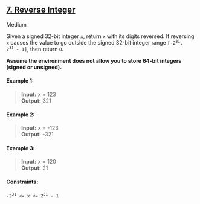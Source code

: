 ## [7. Reverse Integer](https://leetcode.com/problems/reverse-integer/)

Medium

Given a signed 32-bit integer <code>x</code>, return <code>x</code> with its digits reversed. If reversing <code>x</code> causes the value to go outside the signed 32-bit integer range <code>[-2<sup>31</sup>, 2<sup>31</sup> - 1]</code>, then return <code>0</code>.

__Assume the environment does not allow you to store 64-bit integers (signed or unsigned).__

#### Example 1:

> __Input:__ x = 123  
> __Output:__ 321  

#### Example 2:

> __Input:__ x = -123  
> __Output:__ -321  

#### Example 3:

> __Input:__ x = 120  
> __Output:__ 21  

#### Constraints:

<code>-2<sup>31</sup> <= x <= 2<sup>31</sup> - 1</code>
